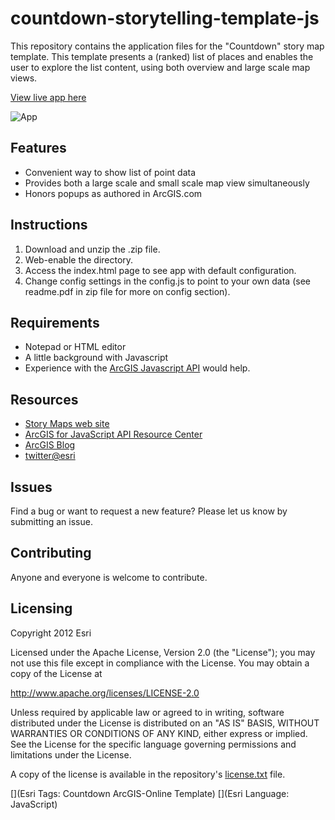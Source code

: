 # countdown-storytelling-template-js

This repository contains the application files for the "Countdown" story map template.  This template presents a (ranked) list of places and enables the user to explore the list content, using both overview and large scale map views.

[View live app here](http://storymaps.esri.com/templates/countdown)

![App](https://raw.github.com/Esri/countdown-storytelling-template-js/master/resources/images/countdown-storytelling-template-js.png) 

## Features
* Convenient way to show list of point data
* Provides both a large scale and small scale map view simultaneously
* Honors popups as authored in ArcGIS.com

## Instructions

1. Download and unzip the .zip file.
2. Web-enable the directory.
3. Access the index.html page to see app with default configuration.
4. Change config settings in the config.js to point to your own data (see readme.pdf in zip file for more on config section).

## Requirements

* Notepad or HTML editor
* A little background with Javascript
* Experience with the [ArcGIS Javascript API](http://www.esri.com/) would help.

## Resources

* [Story Maps web site](http://storymaps.esri.com)
* [ArcGIS for JavaScript API Resource Center](http://help.arcgis.com/en/webapi/javascript/arcgis/index.html)
* [ArcGIS Blog](http://blogs.esri.com/esri/arcgis/)
* [twitter@esri](http://twitter.com/esri)

## Issues

Find a bug or want to request a new feature?  Please let us know by submitting an issue.

## Contributing

Anyone and everyone is welcome to contribute. 

## Licensing
Copyright 2012 Esri

Licensed under the Apache License, Version 2.0 (the "License");
you may not use this file except in compliance with the License.
You may obtain a copy of the License at

   http://www.apache.org/licenses/LICENSE-2.0

Unless required by applicable law or agreed to in writing, software
distributed under the License is distributed on an "AS IS" BASIS,
WITHOUT WARRANTIES OR CONDITIONS OF ANY KIND, either express or implied.
See the License for the specific language governing permissions and
limitations under the License.

A copy of the license is available in the repository's [license.txt](https://github.com/Esri/park-and-recreation-finder/blob/master/license.txt) file.

[](Esri Tags: Countdown ArcGIS-Online Template)
[](Esri Language: JavaScript)
